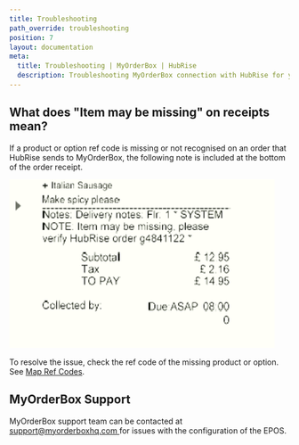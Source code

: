 ```yaml
---
title: Troubleshooting
path_override: troubleshooting
position: 7
layout: documentation
meta:
  title: Troubleshooting | MyOrderBox | HubRise
  description: Troubleshooting MyOrderBox connection with HubRise for your EPOS and other apps to work as a cohesive whole. Connect apps and synchronise your data.
---
```


## What does "Item may be missing" on receipts mean?

If a product or option ref code is missing or not recognised on an order that HubRise sends to MyOrderBox, the following note is included at the bottom of the order receipt.

![Invalid ref code in MyOrderBox receipt](./images/001-invalid-ref-code.png)

To resolve the issue, check the ref code of the missing product or option. See [Map Ref Codes](/apps/myorderbox/map-ref-codes).

## MyOrderBox Support

MyOrderBox support team can be contacted at [support@myorderboxhq.com ](mailto:support@myorderboxhq.com) for issues with the configuration of the EPOS.
